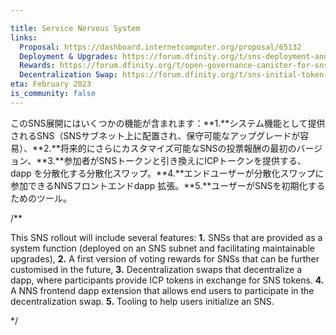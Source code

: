 ```yaml
---

title: Service Nervous System 
links:
  Proposal: https://dashboard.internetcomputer.org/proposal/65132
  Deployment & Upgrades: https://forum.dfinity.org/t/sns-deployment-and-upgrades-design-proposal/10816
  Rewards: https://forum.dfinity.org/t/open-governance-canister-for-sns-design-proposal/10224/36
  Decentralization Swap: https://forum.dfinity.org/t/sns-initial-token-swap/13591
eta: February 2023
is_community: false
---
```

このSNS展開にはいくつかの機能が含まれます：**1.**システム機能として提供されるSNS（SNSサブネット上に配置され、保守可能なアップグレードが容易）、**2.**将来的にさらにカスタマイズ可能なSNSの投票報酬の最初のバージョン、**3.**参加者がSNSトークンと引き換えにICPトークンを提供する、dapp を分散化する分散化スワップ。**4.**エンドユーザーが分散化スワップに参加できるNNSフロントエンドdapp 拡張。**5.**ユーザーがSNSを初期化するためのツール。

/**


This SNS rollout will include several features: **1.** SNSs that are provided as a system function (deployed on an SNS subnet and facilitating maintainable upgrades), **2.** A first version of voting rewards for SNSs that can be further customised in the future, **3.** Decentralization swaps that decentralize a dapp, where participants provide ICP tokens in exchange for SNS tokens. **4.** A NNS frontend dapp extension that allows end users to participate in the decentralization swap. **5.** Tooling to help users initialize an SNS.


*/